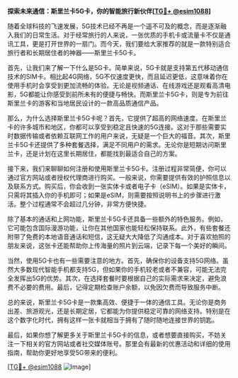 **探索未来通信：斯里兰卡5G卡，你的智能旅行新伙伴[[TG💪+ @esim1088](https://t.me/s/esim1088)]**

随着全球科技的飞速发展，5G技术已经不再是一个遥不可及的概念，而是逐渐融入我们的日常生活。对于经常旅行的人来说，一张优质的手机卡或流量卡不仅是通讯工具，更是打开世界的一扇门。而今天，我们要给大家推荐的就是一款特别适合旅行者和长期居住者的神器——斯里兰卡5G卡。

首先，让我们来了解一下什么是5G卡。简单来说，5G卡就是支持第五代移动通信技术的SIM卡。相比起4G网络，5G不仅速度更快，而且延迟更低，这意味着你在使用手机时会享受到更加流畅的体验。无论是视频通话、在线游戏还是观看高清电影，5G都能让你感受到前所未有的便捷与畅快。而斯里兰卡5G卡，则是专为前往斯里兰卡的游客和当地居民设计的一款高品质通信产品。

那么，为什么选择斯里兰卡5G卡呢？首先，它提供了超高的网络速度。在斯里兰卡的许多城市和地区，你都可以享受到稳定且快速的5G连接。这对于那些需要实时数据传输或者依赖互联网工作的用户来说，无疑是一个巨大的福音。其次，斯里兰卡5G卡还提供了多种套餐选择，满足不同用户的需求。无论你是短期访问斯里兰卡，还是计划在这里长期居住，都能找到最适合自己的方案。

接下来，我们来聊聊如何注册和使用斯里兰卡5G卡。注册过程非常简便，你可以通过官方网站或者授权代理商进行购买。一般来说，你需要提供有效的护照信息以及联系方式。购买后，你会收到一张实体卡或者电子卡（eSIM）。如果是实体卡，只需将其插入你的手机即可；如果是eSIM，则需要按照说明书上的步骤进行激活。整个过程通常不会超过几分钟，非常方便快捷。

除了基本的通话和上网功能，斯里兰卡5G卡还具备一些额外的特色服务。例如，它可能包含国际漫游功能，让你在其他国家也能轻松保持联系。此外，有些套餐还附带了免费的本地语音通话和短信，这无疑大大降低了沟通成本。对于喜欢拍照的朋友来说，这张卡还能帮助你上传海量的照片到云端，记录下每一个美好的瞬间。

当然，使用5G卡也有一些需要注意的地方。首先，确保你的设备支持5G网络。虽然大多数现代智能手机都支持5G，但如果你的手机较老或者不兼容，可能无法完全发挥出5G的优势。其次，在选择套餐时要根据自己的实际需求来决定，避免浪费不必要的费用。最后，记得定期检查账户余额，以免因欠费而导致服务中断。

总的来说，斯里兰卡5G卡是一款集高效、便捷于一体的通信工具。无论你是商务出差、旅游观光，还是长期定居，它都能为你提供稳定可靠的网络支持。特别是在这个数字化时代，拥有这样一张卡就相当于拥有了随时随地连接世界的钥匙。

最后，如果你想了解更多关于斯里兰卡5G卡的信息，或者想要直接购买，不妨关注一下相关的官方网站或者社交媒体账号。那里会有最新的优惠活动和详细的使用指南，帮助你更好地享受5G带来的便利。

[[TG💪+ @esim1088](https://t.me/s/esim1088) ![Image](https://i.postimg.cc/4NQfJmqS/Snipaste-2025-05-13-00-14-12.png)]